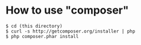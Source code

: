# How to use "composer"


```
$ cd (this directory)
$ curl -s http://getcomposer.org/installer | php
$ php composer.phar install
```

